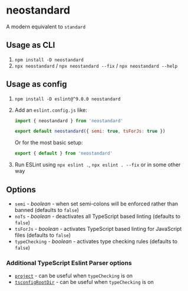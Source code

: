 # neostandard

A modern equivalent to `standard`

## Usage as CLI

1. `npm install -D neostandard`
2. `npx neostandard` / `npx neostandard --fix` / `npx neostandard --help`

## Usage as config

1. `npm install -D eslint@^9.0.0 neostandard`
2. Add an `eslint.config.js` like:

    ```js
    import { neostandard } from 'neostandard'

    export default neostandard({ semi: true, tsForJs: true })
    ```

    Or for the most basic setup:

    ```js
    export { default } from 'neostandard'
    ```

3. Run ESLint using `npx eslint .`, `npx eslint . --fix` or in some other way

## Options

* `semi` - _boolean_ - when set semi-colons will be enforced rather than banned (defaults to `false`)
* `noTs` - _boolean_ - deactivates all TypeScript based linting (defaults to `false`)
* `tsForJs` - _boolean_ - activates TypeScript based linting for JavaScript files (defaults to `false`)
* `typeChecking` - _boolean_ - activates type checking rules (defaults to `false`)

### Additional TypeScript Eslint Parser options

* [`project`](https://typescript-eslint.io/packages/parser/#project) - can be useful when `typeChecking` is on
* [`tsconfigRootDir`](https://typescript-eslint.io/packages/parser/#tsconfigrootdir) - can be useful when `typeChecking` is on
